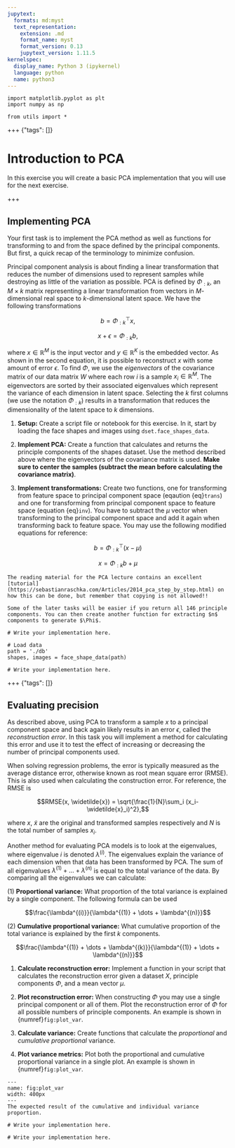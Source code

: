 ```yaml
---
jupytext:
  formats: md:myst
  text_representation:
    extension: .md
    format_name: myst
    format_version: 0.13
    jupytext_version: 1.11.5
kernelspec:
  display_name: Python 3 (ipykernel)
  language: python
  name: python3
---
```


```{code-cell} ipython3
import matplotlib.pyplot as plt
import numpy as np

from utils import *
```

+++ {"tags": []}

# <i class="fas fa-circle" style="color: #f0ad4e;"></i> Introduction to PCA

In this exercise you will create a basic PCA implementation that you will use for the next exercise.

+++

## Implementing PCA

Your first task is to implement the PCA method as well as functions for
transforming to and from the space defined by the principal components.
But first, a quick recap of the terminology to minimize confusion.

Principal component analysis is about finding a linear transformation
that reduces the number of dimensions used to represent samples while
destroying as little of the variation as possible. PCA is defined by
$\Phi_{:k}$, an $M\times k$ matrix representing a linear transformation from
vectors in $M$-dimensional real space to $k$-dimensional latent space. We have the
following transformations

$$ 
b = \Phi_{:k}^\top x, 
$$

$$
x + \epsilon = \Phi_{:k} b,
$$

where
$x\in\mathbb{R}^M$ is the input vector and $y\in\mathbb{R}^K$ is the
embedded vector. As shown in the second equation, it is possible to reconstruct $x$ with some amount of error $\epsilon$. To find $\Phi$, we use the _eigenvectors_ of the covariance matrix of our data matrix $W$ where each row $i$ is a sample $x_i \in \mathbb{R}^M$. The eigenvectors are sorted by their associated eigenvalues which represent the variance of each dimension in latent space. Selecting the $k$ first columns (we use the notation $\Phi_{:k}$) results in a transformation that reduces the dimensionality of the latent space to $k$ dimensions. 

1.  <i class="fas fa-code"></i> **Setup:** Create a script file or notebook for this exercise. In it, start by loading the face shapes and images using `dset.face_shapes_data`.

2.  <i class="fas fa-code"></i> **Implement PCA:** Create a function that calculates and returns the
    principle components of the shapes dataset. Use the method described
    above where the eigenvectors of the covariance matrix is used.
    **Make sure to center the samples (subtract the mean before
    calculating the covariance matrix)**.

3.  <i class="fas fa-code"></i> **Implement transformations:** Create two functions, one for
    transforming from feature space to principal component space
    (eqaution {eq}`trans`) and one for transforming from principal
    component space to feature space
    (equation {eq}`inv`). You have to subtract the $\mu$ vector when
    transforming to the principal component space and add it again when
    transforming back to feature space. You may use the following
    modified equations for reference:

$$
b = \Phi_{:k}^\top(x-\mu)
$$  

$$
x = \Phi_{:k} b + \mu
$$

```{tip}
The reading material for the PCA lecture contains an excellent [tutorial](https://sebastianraschka.com/Articles/2014_pca_step_by_step.html) on how this can be done, but remember that copying is not allowed!!
```

```{tip}
Some of the later tasks will be easier if you return all 146 principle components. You can then create another function for extracting $n$ components to generate $\Phi$.
```

```{code-cell} ipython3
# Write your implementation here.
```

```{code-cell} ipython3
# Load data
path = './db'
shapes, images = face_shape_data(path)

# Write your implementation here.
```

+++ {"tags": []}

## Evaluating precision

As described above, using PCA to transform a sample $x$ to a principal
component space and back again likely results in an error $\epsilon$, called the _reconstruction error_. In this task you will implement a
method for calculating this error and use it to test the effect of
increasing or decreasing the number of principal components used.

When solving regression problems, the error is typically measured as the
average distance error, otherwise known as root mean square error
(RMSE). This is also used when calculating the construction error. For
reference, the RMSE is

$$RMSE(x, \widetilde{x}) = \sqrt{\frac{1}{N}\sum_i (x_i-\widetilde{x}_i)^2},$$

where $x$, $\widetilde{x}$ are the original and transformed samples
respectively and $N$ is the total number of samples $x_i$.

Another method for evaluating PCA models is to look at the eigenvalues,
where eigenvalue $i$ is denoted $\lambda^{(i)}$. The eigenvalues explain
the variance of each dimension when that data has been transformed by
PCA. The sum of all eigenvalues $\lambda^{(1)}+\dots+\lambda^{(n)}$ is
equal to the total variance of the data. By comparing all the
eigenvalues we can calculate:

(1) **Proportional variance:** What proportion of the total variance is
explained by a single component. The following formula can be used

$$\frac{\lambda^{(i)}}{\lambda^{(1)} + \dots + \lambda^{(n)}}$$

(2) **Cumulative proportional variance:** What cumulative proportion of
the total variance is explained by the first $k$ components.

$$\frac{\lambda^{(1)} + \dots + \lambda^{(k)}}{\lambda^{(1)} + \dots + \lambda^{(n)}}$$


1.  **<i class="fas fa-code"></i> Calculate reconstruction error:** Implement a function in your
    script that calculates the reconstruction error given a dataset $X$,
    principle components $\Phi$, and a mean vector $\mu$.

2.  **<i class="fas fa-code"></i> Plot reconstruction error:** When constructing $\Phi$ you may use a single principal component or all of them. Plot the reconstruction error of $\Phi$ for all possible numbers of principle components. An example is shown in {numref}`fig:plot_var`.

3.  **<i class="fas fa-code"></i> Calculate variance:** Create functions that calculate the
    _proportional_ and _cumulative proportional_ variance.

4.  **<i class="fas fa-code"></i> Plot variance metrics:** Plot both the proportional and cumulative
    proportional variance in a single plot. An example is shown in
    {numref}`fig:plot_var`.


```{figure} ./img/plot_var.png
---
name: fig:plot_var
width: 400px
---
The expected result of the cumulative and individual variance
proportion.
```

```{code-cell} ipython3
# Write your implementation here.
```

```{code-cell} ipython3
# Write your implementation here.
```
